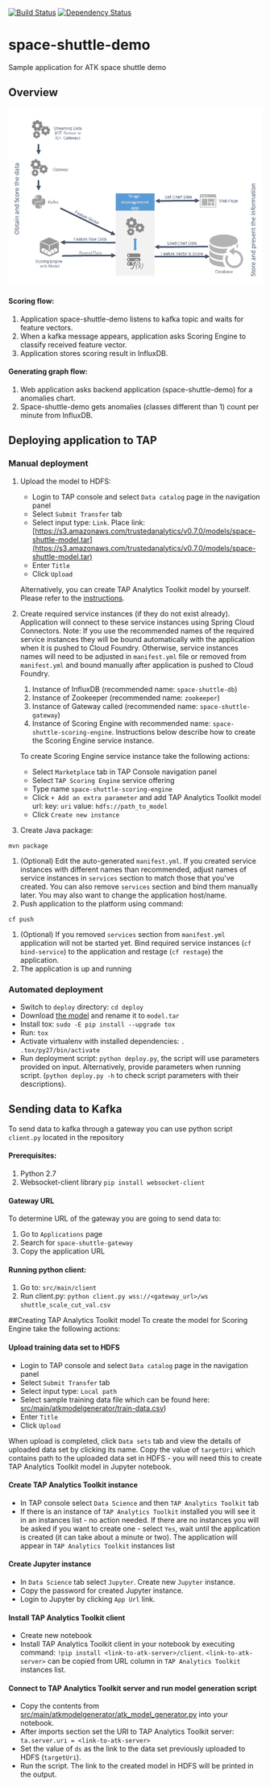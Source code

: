 [![Build Status](https://travis-ci.org/trustedanalytics/space-shuttle-demo.svg)](https://travis-ci.org/trustedanalytics/space-shuttle-demo)
[![Dependency Status](https://www.versioneye.com/user/projects/5723704eba37ce00464e061c/badge.svg?style=flat)](https://www.versioneye.com/user/projects/5723704eba37ce00464e061c)

# space-shuttle-demo
Sample application for ATK space shuttle demo

## Overview
![](wikiimages/space_shuttle_demo.png)

#### Scoring flow:
1. Application space-shuttle-demo listens to kafka topic and waits for feature vectors.
2. When a kafka message appears, application asks Scoring Engine to classify received feature vector.
3. Application stores scoring result in InfluxDB.

#### Generating graph flow:
1. Web application asks backend application (space-shuttle-demo) for a anomalies chart.
2. Space-shuttle-demo gets anomalies (classes different than 1) count per minute from InfluxDB.

## Deploying application to TAP
   
### Manual deployment
1. Upload the model to HDFS: 
   * Login to TAP console and select `Data catalog` page in the navigation panel
   * Select `Submit Transfer` tab
   * Select input type: `Link`. Place link: [https://s3.amazonaws.com/trustedanalytics/v0.7.0/models/space-shuttle-model.tar](https://s3.amazonaws.com/trustedanalytics/v0.7.0/models/space-shuttle-model.tar)
   * Enter `Title`
   * Click `Upload` 
   
   Alternatively, you can create TAP Analytics Toolkit model by yourself. Please refer to the [instructions](#creating-tap-analytics-toolkit-model).
   
1. Create required service instances (if they do not exist already). 
   Application will connect to these service instances using Spring Cloud Connectors. Note: If you use the recommended names of the required service instances they will be bound automatically with the application when it is pushed to Cloud Foundry. Otherwise, service instances names will need to be adjusted in `manifest.yml` file or removed from `manifest.yml` and bound manually after application is pushed to Cloud Foundry.
    1. Instance of InfluxDB (recommended name: `space-shuttle-db`)
    1. Instance of Zookeeper (recommended name: `zookeeper`)
    1. Instance of Gateway called (recommended name: `space-shuttle-gateway`)
    1. Instance of Scoring Engine with recommended name: `space-shuttle-scoring-engine`. Instructions below describe how to create the Scoring Engine service instance.

   To create Scoring Engine service instance take the following actions:
     * Select `Marketplace` tab in TAP Console navigation panel
     * Select `TAP Scoring Engine` service offering
     * Type name `space-shuttle-scoring-engine`
     * Click `+ Add an extra parameter` and add TAP Analytics Toolkit model url:
        key: `uri`
        value: `hdfs://path_to_model`
     * Click `Create new instance`

1. Create Java package:
  ```
  mvn package
  ```
1. (Optional) Edit the auto-generated `manifest.yml`. If you created service instances with different names than recommended, adjust names of service instances in `services` section to match those that you've created. You can also remove `services` section and bind them manually later. You may also want to change the application host/name.
1. Push application to the platform using command:
  ```
  cf push
  ```
1. (Optional) If you removed `services` section from `manifest.yml` application will not be started yet. Bind required service instances (`cf bind-service`) to the application and restage (`cf restage`) the application.
1. The application is up and running

### Automated deployment
* Switch to `deploy` directory: `cd deploy`
* Download [the model](https://s3.amazonaws.com/trustedanalytics/v0.7.0/models/space-shuttle-model.tar) and rename it to `model.tar` 
* Install tox: `sudo -E pip install --upgrade tox`
* Run: `tox`
* Activate virtualenv with installed dependencies: `. .tox/py27/bin/activate`
* Run deployment script: `python deploy.py`, the script will use parameters provided on input. Alternatively, provide parameters when running script. (`python deploy.py -h` to check script parameters with their descriptions).

## Sending data to Kafka

To send data to kafka through a gateway you can use python script `client.py` located in the repository

#### Prerequisites:

1. Python 2.7
2. Websocket-client library
  ```pip install websocket-client```

#### Gateway URL

To determine URL of the gateway you are going to send data to:

1. Go to `Applications` page
2. Search for `space-shuttle-gateway`
3. Copy the application URL
   
#### Running python client:

1. Go to: `src/main/client` 
2. Run client.py: 
  ```python client.py wss://<gateway_url>/ws shuttle_scale_cut_val.csv```

##Creating TAP Analytics Toolkit model
To create the model for Scoring Engine take the following actions: 

#### Upload training data set to HDFS
   * Login to TAP console and select `Data catalog` page in the navigation panel
   * Select `Submit Transfer` tab
   * Select input type: `Local path`
   * Select sample training data file which can be found here: [src/main/atkmodelgenerator/train-data.csv](src/main/atkmodelgenerator/train-data.csv))
   * Enter `Title`
   * Click `Upload` 

When upload is completed, click `Data sets` tab and view the details of uploaded data set by clicking its name.
Copy the value of `targetUri` which contains path to the uploaded data set in HDFS - you will need this to create TAP Analytics Toolkit model in Jupyter notebook.

#### Create TAP Analytics Toolkit instance
   * In TAP console select `Data Science` and then `TAP Analytics Toolkit` tab
   * If there is an instance of `TAP Analytics Toolkit` installed you will see it in an instances list - no action needed. If there are no instances you will be asked if you want to create one - select `Yes`, wait until the application is created (it can take about a minute or two). The application will appear in `TAP Analytics Toolkit` instances list

#### Create Jupyter instance
   * In `Data Science` tab select `Jupyter`. Create new `Jupyter` instance.
   * Copy the password for created Jupyter instance.
   * Login to Jupyter by clicking `App Url` link. 

#### Install TAP Analytics Toolkit client
   * Create new notebook
   * Install TAP Analytics Toolkit client in your notebook by executing command: `!pip install <link-to-atk-server>/client`. `<link-to-atk-server>` can be copied from URL column in `TAP Analytics Toolkit` instances list.

#### Connect to TAP Analytics Toolkit server and run model generation script
   * Copy the contents from [src/main/atkmodelgenerator/atk_model_generator.py](src/main/atkmodelgenerator/atk_model_generator.py) into your notebook. 
   * After imports section set the URI to TAP Analytics Toolkit server: `ta.server.uri = <link-to-atk-server>`
   * Set the value of `ds` as the link to the data set previously uploaded to HDFS (`targetUri`).
   * Run the script. The link to the created model in HDFS will be printed in the output.
